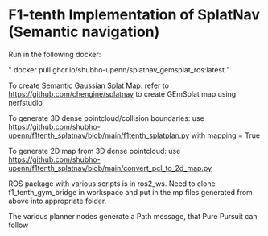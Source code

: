 # F1-tenth Implementation of SplatNav (Semantic navigation)

Run in the following docker:

"
docker pull ghcr.io/shubho-upenn/splatnav_gemsplat_ros:latest
"

To create Semantic Gaussian Splat Map: refer to https://github.com/chengine/splatnav to create GEmSplat map using nerfstudio

To generate 3D dense pointcloud/collision boundaries: use https://github.com/shubho-upenn/f1tenth_splatnav/blob/main/f1tenth_splatplan.py with mapping = True

To generate 2D map from 3D dense pointcloud: use https://github.com/shubho-upenn/f1tenth_splatnav/blob/main/convert_pcl_to_2d_map.py

ROS package with various scripts is in ros2_ws. Need to clone f1_tenth_gym_bridge in workspace and put in the mp files generated from above into appropriate folder.

The various planner nodes generate a Path message, that Pure Pursuit can follow

